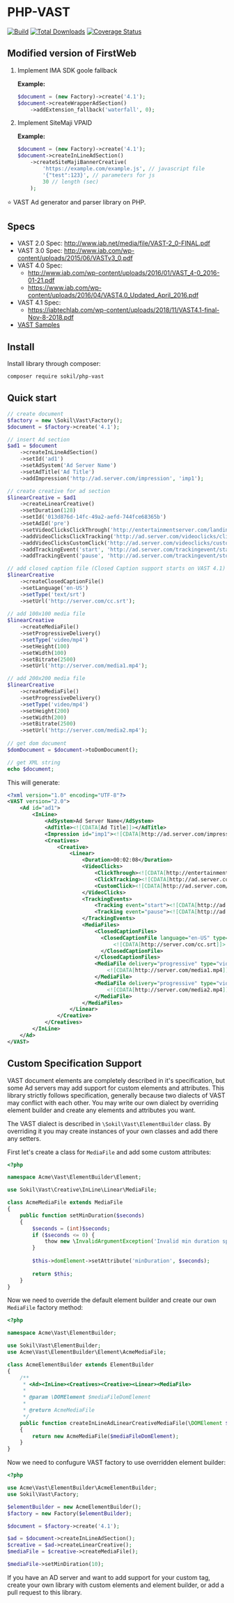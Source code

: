 PHP-VAST
========

[![Build](https://github.com/sokil/php-vast/workflows/Test/badge.svg?branch=2.0)](https://github.com/sokil/php-vast/actions?query=workflow%3ATest)
[![Total Downloads](http://img.shields.io/packagist/dt/sokil/php-vast.svg?1)](https://packagist.org/packages/sokil/php-vast)
[![Coverage Status](https://coveralls.io/repos/github/sokil/php-vast/badge.svg?branch=master&1)](https://coveralls.io/github/sokil/php-vast?branch=master)

## Modified version of FirstWeb

1. Implement IMA SDK goole fallback

    **Example:**

    ```php
    $document = (new Factory)->create('4.1');
    $document->createWrapperAdSection()
        ->addExtension_fallback('waterfall', 0);
    ```

2. Implement SiteMaji VPAID

    **Example:**

    ```php
    $document = (new Factory)->create('4.1');
    $document->createInLineAdSection()
        ->createSiteMajiBannerCreative(
            'https://example.com/example.js', // javascript file
            '{"test":123}', // parameters for js
            30 // length (sec)
        );

    ```

:star: VAST Ad generator and parser library on PHP.

## Specs
* VAST 2.0 Spec: http://www.iab.net/media/file/VAST-2_0-FINAL.pdf
* VAST 3.0 Spec: http://www.iab.com/wp-content/uploads/2015/06/VASTv3_0.pdf
* VAST 4.0 Spec: 
  * http://www.iab.com/wp-content/uploads/2016/01/VAST_4-0_2016-01-21.pdf
  * https://www.iab.com/wp-content/uploads/2016/04/VAST4.0_Updated_April_2016.pdf
* VAST 4.1 Spec:
  * https://iabtechlab.com/wp-content/uploads/2018/11/VAST4.1-final-Nov-8-2018.pdf
* [VAST Samples](https://github.com/InteractiveAdvertisingBureau/VAST_Samples)

## Install

Install library through composer:

```
composer require sokil/php-vast
```

## Quick start

```php
// create document
$factory = new \Sokil\Vast\Factory();
$document = $factory->create('4.1');

// insert Ad section
$ad1 = $document
    ->createInLineAdSection()
    ->setId('ad1')
    ->setAdSystem('Ad Server Name')
    ->setAdTitle('Ad Title')
    ->addImpression('http://ad.server.com/impression', 'imp1');

// create creative for ad section
$linearCreative = $ad1
    ->createLinearCreative()
    ->setDuration(128)
    ->setId('013d876d-14fc-49a2-aefd-744fce68365b')
    ->setAdId('pre')
    ->setVideoClicksClickThrough('http://entertainmentserver.com/landing')
    ->addVideoClicksClickTracking('http://ad.server.com/videoclicks/clicktracking')
    ->addVideoClicksCustomClick('http://ad.server.com/videoclicks/customclick')
    ->addTrackingEvent('start', 'http://ad.server.com/trackingevent/start')
    ->addTrackingEvent('pause', 'http://ad.server.com/trackingevent/stop');

// add closed caption file (Closed Caption support starts on VAST 4.1)
$linearCreative
    ->createClosedCaptionFile()
    ->setLanguage('en-US')
    ->setType('text/srt')
    ->setUrl('http://server.com/cc.srt');
    
// add 100x100 media file
$linearCreative
    ->createMediaFile()
    ->setProgressiveDelivery()
    ->setType('video/mp4')
    ->setHeight(100)
    ->setWidth(100)
    ->setBitrate(2500)
    ->setUrl('http://server.com/media1.mp4');

// add 200x200 media file
$linearCreative
    ->createMediaFile()
    ->setProgressiveDelivery()
    ->setType('video/mp4')
    ->setHeight(200)
    ->setWidth(200)
    ->setBitrate(2500)
    ->setUrl('http://server.com/media2.mp4');
    
// get dom document
$domDocument = $document->toDomDocument();

// get XML string
echo $document;
```

This will generate:

```xml
<?xml version="1.0" encoding="UTF-8"?>
<VAST version="2.0">
    <Ad id="ad1">
        <InLine>
            <AdSystem>Ad Server Name</AdSystem>
            <AdTitle><![CDATA[Ad Title]]></AdTitle>
            <Impression id="imp1"><![CDATA[http://ad.server.com/impression]]></Impression>
            <Creatives>
                <Creative>
                    <Linear>
                        <Duration>00:02:08</Duration>
                        <VideoClicks>
                            <ClickThrough><![CDATA[http://entertainmentserver.com/landing]]></ClickThrough>
                            <ClickTracking><![CDATA[http://ad.server.com/videoclicks/clicktracking]]></ClickTracking>
                            <CustomClick><![CDATA[http://ad.server.com/videoclicks/customclick]]></CustomClick>
                        </VideoClicks>
                        <TrackingEvents>
                            <Tracking event="start"><![CDATA[http://ad.server.com/trackingevent/start]]></Tracking>
                            <Tracking event="pause"><![CDATA[http://ad.server.com/trackingevent/stop]]></Tracking>
                        </TrackingEvents>
                        <MediaFiles>
                            <ClosedCaptionFiles>
                              <ClosedCaptionFile language="en-US" type="text/srt">
                                  <![CDATA[http://server.com/cc.srt]]>
                              </ClosedCaptionFile>
                            </ClosedCaptionFiles>
                            <MediaFile delivery="progressive" type="video/mp4" height="100" width="100" bitrate="2500">
                                <![CDATA[http://server.com/media1.mp4]]>
                            </MediaFile>
                            <MediaFile delivery="progressive" type="video/mp4" height="200" width="200" bitrate="2500">
                                <![CDATA[http://server.com/media2.mp4]]>
                            </MediaFile>
                        </MediaFiles>
                    </Linear>
                </Creative>
            </Creatives>
        </InLine>
    </Ad>
</VAST>
```

## Custom Specification Support

VAST document elements are completely described in it's specification, but some Ad servers may add support for custom elements and attributes. This library strictly follows specification, generally because two dialects of VAST may conflict with each other. You may write our own dialect by overriding element builder and create any elements and attributes you want.

The VAST dialect is described in `\Sokil\Vast\ElementBuilder` class. By overriding it you may create instances of your own classes and add there any setters.

First let's create a class for `MediaFile` and add some custom attributes:

```php
<?php

namespace Acme\Vast\ElementBuilder\Element;

use Sokil\Vast\Creative\InLine\Linear\MediaFile;

class AcmeMediaFile extends MediaFile
{
    public function setMinDuration($seconds)
    {
        $seconds = (int)$seconds;
        if ($seconds <= 0) {
            thow new \InvalidArgumentException('Invalid min duration specified, must be positive int')
        }
        
        $this->domElement->setAttribute('minDuration', $seconds);
        
        return $this;
    }
}
```

Now we need to override the default element builder and create our own `MediaFile` factory method:

```php
<?php

namespace Acme\Vast\ElementBuilder;

use Sokil\Vast\ElementBuilder;
use Acme\Vast\ElementBuilder\Element\AcmeMediaFile;

class AcmeElementBuilder extends ElementBuilder
{
    /**
     * <Ad><InLine><Creatives><Creative><Linear><MediaFile>
     *
     * @param \DOMElement $mediaFileDomElement
     *
     * @return AcmeMediaFile
     */
    public function createInLineAdLinearCreativeMediaFile(\DOMElement $mediaFileDomElement)
    {
        return new AcmeMediaFile($mediaFileDomElement);
    }
}
```

Now we need to confugure VAST factory to use overridden element builder:

```php
<?php

use Acme\Vast\ElementBuilder\AcmeElementBuilder;
use Sokil\Vast\Factory;

$elementBuilder = new AcmeElementBuilder();
$factory = new Factory($elementBuilder);

$document = $factory->create('4.1');

$ad = $document->createInLineAdSection();
$creative = $ad->createLinearCreative();
$mediaFile = $creative->createMediaFile();

$mediaFile->setMinDiration(10);
```

If you have an AD server and want to add support for your custom tag, create your own library with custom elements and element builder, or add a pull request to this library. 
